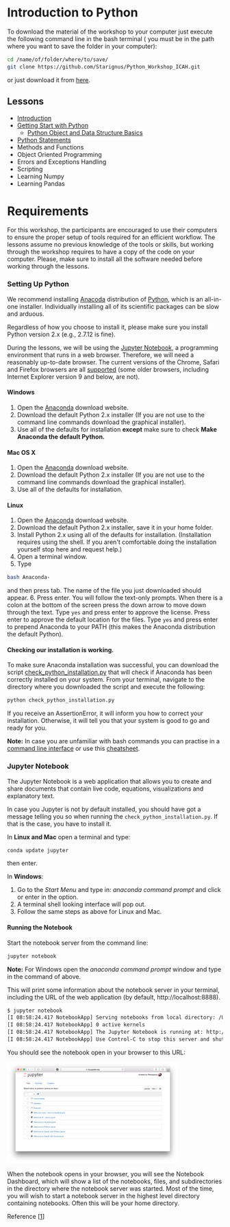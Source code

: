 # Introduction to Python

To download the material of the workshop to your computer just execute the following command line in the bash terminal ( you must be in the path where you want to save the folder in your computer):

```bash
cd /name/of/folder/where/to/save/
git clone https://github.com/Starignus/Python_Workshop_ICAH.git
```
or just download it from [here](https://github.com/Starignus/Python_Workshop_ICAH/archive/master.zip).

## Lessons

* [Introduction](Lessons/Introduction.ipynb)
* [Getting Start with Python](Lessons/Getting_Started_With_Python.ipynb)
  * [Python Object and Data Structure Basics](Lessons/Getting_Started_With_Python.ipynb)
* [Python Statements](Lessons/Python_Statements.ipynb)
* Methods and Functions
* Object Oriented Programming
* Errors and Exceptions Handling
* Scripting
* Learning Numpy
* Learning Pandas


# Requirements

For this workshop, the participants are encouraged to use their computers to ensure the proper setup of tools required for an efficient workflow. The lessons assume no previous knowledge of the tools or skills, but working through the workshop requires to have a copy of the code on your computer. Please, make sure to install all the software needed before working through the lessons.

### Setting Up Python

We recommend installing [Anacoda](https://www.continuum.io/downloads) distribution of [Python](http://python.org/), which is an all-in-one installer. Individually installing all of its scientific packages can be slow and arduous.

Regardless of how you choose to install it, please make sure you install Python version 2.x (e.g., 2.7.12 is fine).

During the lessons, we will be using the [Jupyter Notebook](http://jupyter.org/), a programming environment that runs in a web browser. Therefore, we will need a reasonably up-to-date browser. The current versions of the Chrome, Safari and Firefox browsers are all [supported](http://ipython.org/ipython-doc/2/install/install.html#browser-compatibility) (some older browsers, including Internet Explorer version 9 and below, are not).

#### Windows

1. Open the  [Anaconda](http://continuum.io/downloads) download website.
2. Download the default Python 2.x installer (If you are not use to the command line commands download the graphical installer).
3. Use all of the defaults for installation __except__ make sure to check **Make Anaconda the default Python.**


#### Mac OS X

1. Open the  [Anaconda](http://continuum.io/downloads) download website.
2. Download the default Python 2.x installer (If you are not use to the command line commands download the graphical installer).
3. Use all of the defaults for installation.

#### Linux

1. Open the  [Anaconda](http://continuum.io/downloads) download website.
2. Download the default Python 2.x installer, save it in your home folder.
3. Install Python 2.x using all of the defaults for installation. (Installation requires using the shell. If you aren't comfortable doing the installation yourself stop here and request help.)
4. Open a terminal window.
5. Type
``` bash
bash Anaconda-
```
and then press tab. The name of the file you just downloaded should appear.
6. Press enter. You will follow the text-only prompts. When there is a colon at the bottom of the screen press the down arrow to move down through the text. Type ``yes`` and press enter to approve the license. Press enter to approve the default location for the files. Type ``yes`` and press enter to prepend Anaconda to your PATH (this makes the Anaconda distribution the default Python).

#### Checking our installation is working.

To make sure Anaconda installation was successful, you can download the script [check_python_installation.py](check_python_installation.py) that will check if Anaconda has been correctly installed on your system. From your terminal, navigate to the directory where you downloaded the script and execute the following:
```bash
python check_python_installation.py
```
If you receive an AssertionError, it will inform you how to correct your installation. Otherwise, it will tell you that your system is good to go and ready for you.

__Note:__ In case you are unfamiliar with bash commands you can practise in a [command line interface](https://learncodethehardway.org/unix/) or use this [cheatsheet](https://gist.github.com/LeCoupa/122b12050f5fb267e75f).

### Jupyter Notebook

The Jupyter Notebook is a web application that allows you to create and share documents that contain live code, equations, visualizations and explanatory text.

In case you Jupyter is not by default installed, you should have got a message telling you so when running the ``check_python_installation.py``. If that is the case, you have to install it.

In **Linux and Mac** open a terminal and type:
```bash
conda update jupyter
```   
then enter.

In **Windows**:

1. Go to the _Start Menu_ and type in: _anaconda command prompt_ and click or enter in the option.
2. A terminal shell looking interface will pop out.
3. Follow the same steps as above for Linux and Mac.


#### Running the Notebook

Start the notebook server from the command line:

```bash
jupyter notebook
```
__Note:__ For Windows open the _anaconda command prompt_ window and type in the command of above.

This will print some information about the notebook server in your terminal, including the URL of the web application (by default, http://localhost:8888).

```bash
$ jupyter notebook
[I 08:58:24.417 NotebookApp] Serving notebooks from local directory: /Users/catherine
[I 08:58:24.417 NotebookApp] 0 active kernels
[I 08:58:24.417 NotebookApp] The Jupyter Notebook is running at: http://localhost:8888/
[I 08:58:24.417 NotebookApp] Use Control-C to stop this server and shut down all kernels (twice to skip confirmation).
```

You should see the notebook open in your browser to this URL:

<img src="tryjupyter_file.png" alt="jupyter" style="width: 400px;"/>

When the notebook opens in your browser, you will see the Notebook Dashboard, which will show a list of the notebooks, files, and subdirectories in the directory where the notebook server was started. Most of the time, you will wish to start a notebook server in the highest level directory containing notebooks. Often this will be your home directory.

Reference [[1](https://jupyter.readthedocs.io/en/latest/running.html#running)]
